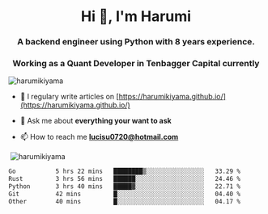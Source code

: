 <h1 align="center">Hi 👋, I'm Harumi</h1>
<h3 align="center">A backend engineer using <b>Python</b> with 8 years experience.</h3>
<h3 align="center">Working as a Quant Developer in <b>Tenbagger Capital</b> currently</h3>

<p align="left"> <img src="https://komarev.com/ghpvc/?username=harumikiyama" alt="harumikiyama" /> </p>


- 📝 I regulary write articles on [https://harumikiyama.github.io/](https://harumikiyama.github.io/)

- 💬 Ask me about **everything your want to ask**

- 📫 How to reach me **lucisu0720@hotmail.com**

<p>&nbsp;<img align="center" src="https://github-readme-stats.vercel.app/api?username=harumikiyama&show_icons=true" alt="harumikiyama" /></p>


<!--START_SECTION:waka-->

```txt
Go           5 hrs 22 mins   ████████▒░░░░░░░░░░░░░░░░   33.29 %
Rust         3 hrs 56 mins   ██████░░░░░░░░░░░░░░░░░░░   24.46 %
Python       3 hrs 40 mins   █████▓░░░░░░░░░░░░░░░░░░░   22.71 %
Git          42 mins         █░░░░░░░░░░░░░░░░░░░░░░░░   04.40 %
Other        40 mins         █░░░░░░░░░░░░░░░░░░░░░░░░   04.17 %
```

<!--END_SECTION:waka-->

